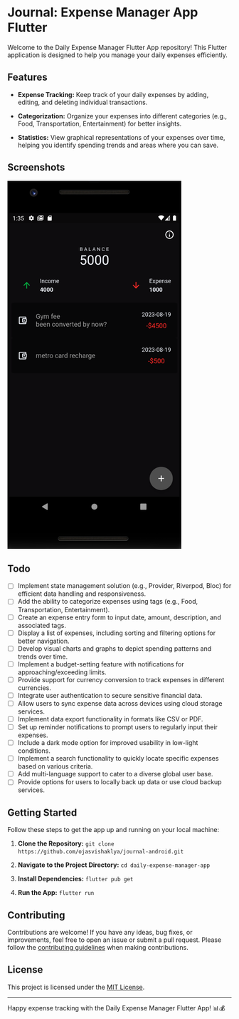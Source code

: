 # Journal: Expense Manager App Flutter

Welcome to the Daily Expense Manager Flutter App repository! This Flutter application is designed to help you manage your daily expenses efficiently.

## Features

- **Expense Tracking:** Keep track of your daily expenses by adding, editing, and deleting individual transactions.

- **Categorization:** Organize your expenses into different categories (e.g., Food, Transportation, Entertainment) for better insights.

- **Statistics:** View graphical representations of your expenses over time, helping you identify spending trends and areas where you can save.

## Screenshots

![App Screenshot 1](/screenshots/screenshot-dark-1.png)

## Todo

- [ ] Implement state management solution (e.g., Provider, Riverpod, Bloc) for efficient data handling and responsiveness.
- [ ] Add the ability to categorize expenses using tags (e.g., Food, Transportation, Entertainment).
- [ ] Create an expense entry form to input date, amount, description, and associated tags.
- [ ] Display a list of expenses, including sorting and filtering options for better navigation.
- [ ] Develop visual charts and graphs to depict spending patterns and trends over time.
- [ ] Implement a budget-setting feature with notifications for approaching/exceeding limits.
- [ ] Provide support for currency conversion to track expenses in different currencies.
- [ ] Integrate user authentication to secure sensitive financial data.
- [ ] Allow users to sync expense data across devices using cloud storage services.
- [ ] Implement data export functionality in formats like CSV or PDF.
- [ ] Set up reminder notifications to prompt users to regularly input their expenses.
- [ ] Include a dark mode option for improved usability in low-light conditions.
- [ ] Implement a search functionality to quickly locate specific expenses based on various criteria.
- [ ] Add multi-language support to cater to a diverse global user base.
- [ ] Provide options for users to locally back up data or use cloud backup services.

## Getting Started

Follow these steps to get the app up and running on your local machine:

1. **Clone the Repository:** `git clone https://github.com/ojasvishaklya/journal-android.git`

2. **Navigate to the Project Directory:** `cd daily-expense-manager-app`

3. **Install Dependencies:** `flutter pub get`

4. **Run the App:** `flutter run`

## Contributing

Contributions are welcome! If you have any ideas, bug fixes, or improvements, feel free to open an issue or submit a pull request. Please follow the [contributing guidelines](CONTRIBUTING.md) when making contributions.

## License

This project is licensed under the [MIT License](LICENSE).

---

Happy expense tracking with the Daily Expense Manager Flutter App! 📊💰
